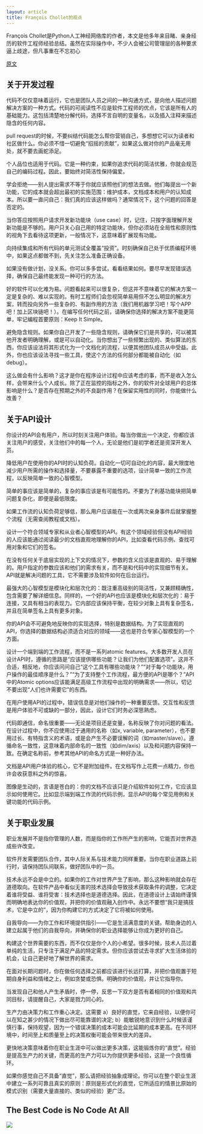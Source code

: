```yaml
---
layout: article
title: François Chollet的观点
---
```

François Chollet是Python人工神经网络库的作者，本文是他多年来目睹、亲身经历的软件工程师经验总结。虽然在实际操作中，不少人会被公司管理层的各种要求逼上歧途，但凡事重在不忘初心


[原文](https://medium.com/s/story/notes-to-myself-on-software-engineering-c890f16f4e4d)


## 关于开发过程
代码不仅仅意味着运行，它也是团队人员之间的一种沟通方式，是向他人描述问题解决方案的一种方式。代码的可阅读性不应是软件工程师的优点，它该是所有人的基础能力。这包括清楚地分解代码，选择不言自明的变量名，以及插入注释来描述隐含的任何内容。

pull request的时候，不要纠结代码能怎么帮你营销自己，多想想它可以为读者和社区做什么。你必须不惜一切避免“招摇的贡献”，如果这么做对你的产品毫无用处，就不要去画蛇添足。

个人品位也适用于代码。它是一种约束，如果你追求代码的简洁优雅，你就会规范自己的编码过程。因此，要始终对简洁性保持偏爱。

学会拒绝——别人提出需求不等于你就应该照他们的想法去做。他们每提出一个新功能，它的成本就会超出最初的实施范围：维护成本，文档成本和用户的认知成本。所以要一直问自己：我们真的应该这样做吗？通常情况下，这个问题的回答是否定的。

当你答应按照用户请求开发新功能块（use case）时，记住，只按字面理解开发新功能是不够的。用户只关心自己用的特定功能块，但你必须站在全局性和原则性的视角下去看待这项更新，一般情况下，这意味着扩展现有功能。

向持续集成和所有代码的单元测试全覆盖“投资”。时刻确保自己处于优质编程环境中，如果这点都做不到，先关注怎么准备正确设备。

如果没有做计划，没关系。你可以多多尝试，看看结果如何。要尽早发现错误选择，确保自己最终能发现一种可行的方法。

好的软件可以化难为易。问题看起来可以很复杂，但这并不意味着它的解决方案一定是复杂的、难以实现的。有时工程师们会忽视简单易用但不怎么明显的解决方案，转而投向另外一些复杂的、有副作用的方法（我们用机器学习吧！写个APP吧！加上区块链吧！）。在编写任何代码之前，请确保你选择的解决方案不能更简单，牢记编程首要原则：Keep It Simple。

避免隐含规则。如果你自己开发了一些隐含规则，请确保它们是共享的，可以被其他开发者明确理解，或是可以自动化。当你想出了一些频繁出现的、类似算法的东西，你应该设法将其形式化为一个文档化的流程，以便其他团队成员从中受益。此外，你也应该设法寻找一些工具，使这个方法的任何部分都能被自动化（如debug）。

这么做会有什么影响？这才是你在程序设计过程中应该考虑的事，而不是收入怎么样，会带来什么个人成长。除了正在监控的指标之外，你的软件对全球用户的总体影响是什么？是否存在预期之外的不良副作用？在保留实用性的同时，你能做什么改善？


## 关于API设计

你设计的API会有用户，所以时刻关注用户体验。每当你做出一个决定，你都应该关注用户的感受，关注他们中的每一个人，无论是他们是初学者还是资深开发人员。

降低用户在使用你的API时的认知负荷。自动化一切可自动化的内容，最大限度地减少用户所需的操作和选择量，不要暴露不重要的选项，设计简单一致的工作流程，以反映简单一致的心智模型。

简单的事应该是简单的，复杂的事应该是有可能性的。不要为了利基功能块把简单问题复杂化，即便是最低限度。

如果工作流的认知负荷足够低，那么用户应该能在一次或两次亲身事件后就掌握整个流程（无需查阅教程或文档）。

设计一个符合领域专家和从业者心智模型的API。有这个领域经验但没有API经验的人应该能通过阅读最少的文档直观地理解你的API，比如查看代码示例、查找可用对象和它们的签名。

在没有任何关于底层实现的上下文的情况下，参数的含义应该是直观的、易于理解的。用户指定的参数应该和他们的需求有关，而不是和代码中的实现细节有关。API就是解决问题的工具，它不需要涉及软件如何在后台运行。

最强大的心智模型是模块化和层次化的：既注重高级别的简洁性，又兼顾精确性，包含需要了解详细信息。同样的，一个好的API也应该是模块化和层次化的：易于连接，又具有相当的表现力。它内部应该保持平衡，在较少对象上具有复杂签名，并且在简单签名上具有更多对象。

你的API会不可避免地反映你的实现选择，特别是数据结构。为了实现直观的API，你选择的数据结构必须适合对应的领域——这也是符合专家心智模型的一个方面。

设计一个端到端的工作流程，而不是一系列atomic features。大多数开发人员在设计API时，遵循的思路是“应该提供哪些功能？让我们为他们配置选项”。这并不合适，相反地，你应该问问自己“这个工具有哪些功能块？”“对于每个功能块，用户操作的最佳顺序是什么？”“为了支持整个工作流程，最方便的API是哪个？”API中的Atomic options应该能满足高级工作流程中出现的明确需求——所以，切记不要出现“人们也许需要它”的东西。

在用户使用API的过程中，错误信息是对他们操作的一种重要反馈。交互性和反馈是用户体验不可或缺的一部分，因此，设计它们时务必深思熟虑。

代码即通信，命名很重要——无论是项目还是变量，名称反映了你对问题的看法。在设计过程中，你不应使用过于通用的名称（如x, variable, parameter），也不要用过长、有特指含义的术语，或是会产生不必要误解的词（如master/slave）。遵循命名一致性，这意味着内部命名的一致性（如dim/axis）以及和问题内容保持一致。在确定名称前，参考其他API的命名方式是一种好办法。

文档是API用户体验的核心，它不是附加组件。在文档写作上花费一点精力，你也许会收获意料之外的惊喜。

图像是生动的，言语是苍白的：你的文档不应该只是介绍软件如何工作，它应该显示如何使用它。比如显示端到端工作流的代码示例，显示API的每个常见用例和关键功能的代码示例。

## 关于职业发展

职业发展并不是指你管理的人数，而是指你的工作所产生的影响，它能否对世界造成些许改变。

软件开发需要团队合作，其中人际关系与技术能力同样重要。当你在职业道路上前行时，请保持团队间联系，做好团队中的一员。

技术永远不会是中立的。如果你的工作对世界产生了影响，那么这种影响就会存在道德取向。在软件产品中看似无害的技术选择会导致技术获取条件的调整，它决定着谁将受益、谁将受害：技术选择也是道德选择。因此，在道德设计上请始终谨慎而明确地表达你的价值观，并把你的价值观融入创作中。永远不要想“我只是搞技术，它是中立的”，因为你构建它的方式决定了它将被如何使用。

自我导向——为你工作和环境提供指引——它是生活满意度的关键。帮助身边的人建立起属于他们的自我导向，并确保你的职业选择能够让你成为更好的自己。

构建这个世界需要的东西，而不仅仅是你个人的小希望。很多时候，技术人员过着单纯的生活，只专注于满足产品的特定需求。但你应该尝试去寻求扩大生活体验的机会，让自己更好地了解世界的需求。

在面对长期问题时，你在做任何选择之前都应该进行长远打算，并把价值观置于短期自身利益和情绪之上，例如贪婪或恐惧。明确你的价值观，并让它指导你。

当发现自己和他人产生矛盾时，停一停，反思一下双方是否有着相同的价值观和共同目标，请提醒自己，大家是戮力同心的。

生产力由决策力和工作重心决定。这需要 a）良好的直觉，它来自经验，以便你可以在知之甚少的情况下做出尽可能靠谱的决定; b）能敏锐地意识到什么时候该谨慎行事，保持观望，因为一个错误决策的成本可能会比延期的成本更高。在不同环境中，时间至上和质量至上的决策权衡可能会带来很大的差异。

更快地决策意味着你在职业生涯中可以做出更多决策，这能锻炼你的“直觉”。经验是提高生产力的关键，而更高的生产力可以为你提供更多经验，这是一个良性循环。

如果你感觉自己不具备“直觉”，那么请把经验抽象成理论。你可以在整个职业生涯中建立一系列可靠且真实的原则：原则是形式化的直觉，它所适应的情景比原始的模式识别（需要大量直接的、类似的经验）更广泛。


## The Best Code is No Code At All
![](http://5b0988e595225.cdn.sohucs.com/images/20181230/7ca1d43d8cd2481fa0319d0f58aa47d8.jpeg)